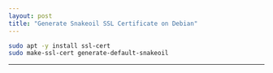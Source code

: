 ```yaml
---
layout: post
title: "Generate Snakeoil SSL Certificate on Debian"
---
```


```bash
sudo apt -y install ssl-cert
sudo make-ssl-cert generate-default-snakeoil
```

---
